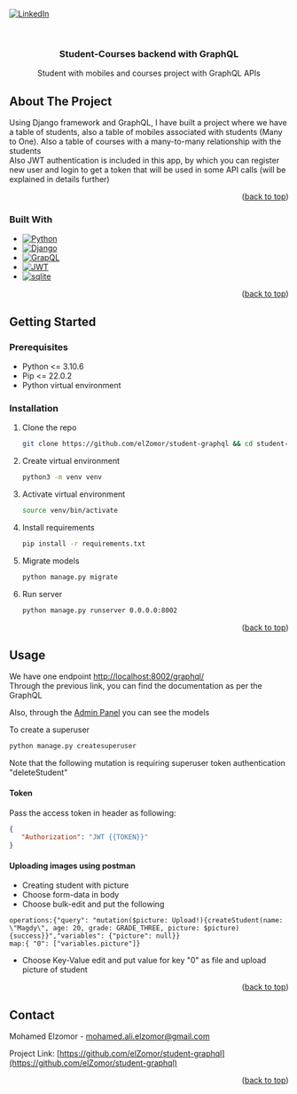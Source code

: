 [![LinkedIn][linkedin-shield]][linkedin-url]

<br />
<div>

<h3 align="center">Student-Courses backend with GraphQL</h3>

  <p align="center">
    Student with mobiles and courses project with GraphQL APIs
</div>

<!-- ABOUT THE PROJECT -->
## About The Project
Using Django framework and GraphQL, I have built a project where we have a table of students, also a table of 
mobiles associated with students (Many to One). Also a table of courses with a many-to-many relationship with the
 students  
Also JWT authentication is included in this app, by which you can register new user
and login to get a token that will be used in some API calls (will be explained in details further)
<p align="right">(<a href="#readme-top">back to top</a>)</p>



### Built With

* [![Python][Python]][Python-url]
* [![Django][Django]][Django-url]
* [![GrapQL][GraphQL]][GraphQL-url]
* [![JWT][JWT]][JWT-url]
* [![sqlite][sqlite]][sqlite-url]

<p align="right">(<a href="#readme-top">back to top</a>)</p>



<!-- GETTING STARTED -->
## Getting Started


### Prerequisites

* Python <= 3.10.6
* Pip <= 22.0.2
* Python virtual environment

### Installation

1. Clone the repo
   ```sh
   git clone https://github.com/elZomor/student-graphql && cd student-graphql
   ```
2. Create virtual environment
   ```sh
   python3 -m venv venv
   ```
3. Activate virtual environment
   ```sh
   source venv/bin/activate
   ```
4. Install requirements
   ```sh
   pip install -r requirements.txt
   ```
5. Migrate models
   ```sh
   python manage.py migrate
   ```
6. Run server
   ```sh
   python manage.py runserver 0.0.0.0:8002
   ```
<p align="right">(<a href="#readme-top">back to top</a>)</p>



<!-- USAGE EXAMPLES -->
## Usage

We have one endpoint
[http://localhost:8002/graphql/](http://localhost:8002/graphql/)  
Through the previous link, you can find the documentation as per the GraphQL
  
Also, through the [Admin Panel](http://localhost:8002/admin) you can see the models
  
To create a superuser
```sh
python manage.py createsuperuser
```
  
Note that the following mutation is requiring superuser token authentication
"deleteStudent"
  
#### Token  
Pass the access token in header as following:  
```json
{
   "Authorization": "JWT {{TOKEN}}"
}
```
#### Uploading images using postman
* Creating student with picture
* Choose form-data in body
* Choose bulk-edit and put the following  
```
operations:{"query": "mutation($picture: Upload!){createStudent(name: \"Magdy\", age: 20, grade: GRADE_THREE, picture: $picture){success}}","variables": {"picture": null}}
map:{ "0": ["variables.picture"]}
```
* Choose Key-Value edit and put value for key "0" as file and upload picture of student


<p align="right">(<a href="#readme-top">back to top</a>)</p>


<!-- CONTACT -->
## Contact

Mohamed Elzomor - mohamed.ali.elzomor@gmail.com

Project Link: [https://github.com/elZomor/student-graphql](https://github.com/elZomor/student-graphql)

<p align="right">(<a href="#readme-top">back to top</a>)</p>



<!-- MARKDOWN LINKS & IMAGES -->
<!-- https://www.markdownguide.org/basic-syntax/#reference-style-links -->
[linkedin-shield]: https://img.shields.io/badge/-LinkedIn-black.svg?style=for-the-badge&logo=linkedin&colorB=555
[linkedin-url]: https://linkedin.com/in/mohamed-elzomor
[Django]: https://img.shields.io/badge/Django-092E20?style=for-the-badge&logo=django&logoColor=green
[Django-url]: https://docs.djangoproject.com/en/3.2/
[GraphQL]: https://img.shields.io/badge/GraphQl-E10098?style=for-the-badge&logo=graphql&logoColor=white
[GraphQL-url]: https://graphql.org/
[Python]: https://img.shields.io/badge/Python-FFD43B?style=for-the-badge&logo=python&logoColor=blue
[Python-url]: https://docs.python.org/3/
[sqlite]: https://img.shields.io/badge/SQLite-07405E?style=for-the-badge&logo=sqlite&logoColor=white
[sqlite-url]: https://www.sqlite.org/index.html
[JWT]: https://img.shields.io/badge/JWT-000000?style=for-the-badge&logo=JSON%20web%20tokens&logoColor=white
[JWT-url]: https://jwt.io/